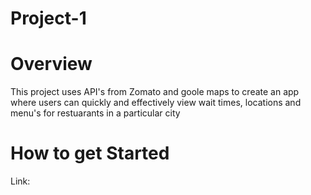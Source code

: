 # Project-1

# Overview
This project uses API's from Zomato and goole maps to create an app where users can quickly and effectively view wait times, locations and menu's for restuarants in a particular city

# How to get Started
Link:
